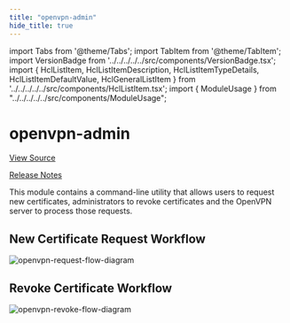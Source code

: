```yaml
---
title: "openvpn-admin"
hide_title: true
---
```


import Tabs from '@theme/Tabs';
import TabItem from '@theme/TabItem';
import VersionBadge from '../../../../../src/components/VersionBadge.tsx';
import { HclListItem, HclListItemDescription, HclListItemTypeDetails, HclListItemDefaultValue, HclGeneralListItem } from '../../../../../src/components/HclListItem.tsx';
import { ModuleUsage } from "../../../../../src/components/ModuleUsage";

<VersionBadge repoTitle="Open VPN Package Infrastructure Package" version="0.26.0" lastModifiedVersion="0.24.4"/>

# openvpn-admin

<a href="https://github.com/gruntwork-io/terraform-aws-openvpn/tree/v0.26.0/modules/openvpn-admin" className="link-button" title="View the source code for this module in GitHub.">View Source</a>

<a href="https://github.com/gruntwork-io/terraform-aws-openvpn/releases/tag/v0.24.4" className="link-button" title="Release notes for only versions which impacted this module.">Release Notes</a>

This module contains a command-line utility that allows users to request new certificates, administrators to revoke
certificates and the OpenVPN server to process those requests.

## New Certificate Request Workflow

![openvpn-request-flow-diagram](/img/reference/modules/terraform-aws-openvpn/openvpn-admin/openvpn-request-flow-diagram.svg)

## Revoke Certificate Workflow

![openvpn-revoke-flow-diagram](/img/reference/modules/terraform-aws-openvpn/openvpn-admin/openvpn-revoke-flow-diagram.png)


<!-- ##DOCS-SOURCER-START
{
  "originalSources": [
    "https://github.com/gruntwork-io/terraform-aws-openvpn/tree/v0.26.0/modules/openvpn-admin/readme.md",
    "https://github.com/gruntwork-io/terraform-aws-openvpn/tree/v0.26.0/modules/openvpn-admin/variables.tf",
    "https://github.com/gruntwork-io/terraform-aws-openvpn/tree/v0.26.0/modules/openvpn-admin/outputs.tf"
  ],
  "sourcePlugin": "module-catalog-api",
  "hash": "b114db49aa189f9e3c53a820c376e8a9"
}
##DOCS-SOURCER-END -->
